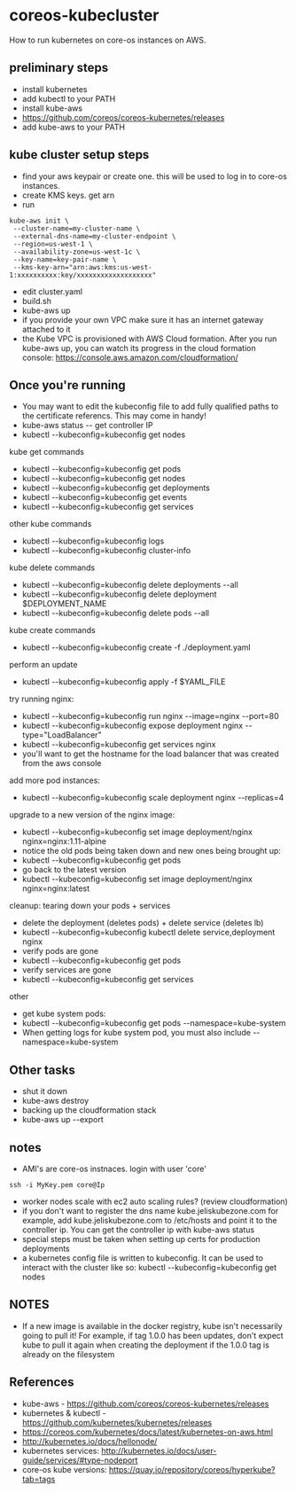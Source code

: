 # coreos-kubecluster

How to run kubernetes on core-os instances on AWS.

preliminary steps
------------------
* install kubernetes
 * add kubectl to your PATH
* install kube-aws 
 * https://github.com/coreos/coreos-kubernetes/releases
 * add kube-aws to your PATH

kube cluster setup steps
--------------------------
* find your aws keypair or create one. this will be used to log in to core-os instances. 
* create KMS keys. get arn
* run 
```
kube-aws init \
 --cluster-name=my-cluster-name \
 --external-dns-name=my-cluster-endpoint \
 --region=us-west-1 \
 --availability-zone=us-west-1c \
 --key-name=key-pair-name \
 --kms-key-arn="arn:aws:kms:us-west-1:xxxxxxxxxx:key/xxxxxxxxxxxxxxxxxxx"
```
* edit cluster.yaml
* build.sh
* kube-aws up
 * if you provide your own VPC make sure it has an internet gateway attached to it
 * the Kube VPC is provisioned with AWS Cloud formation. After you run kube-aws up, you can watch its progress in the cloud formation console: https://console.aws.amazon.com/cloudformation/ 
 
Once you're running
-------------------
* You may want to edit the kubeconfig file to add fully qualified paths to the certificate referencs. This may come in handy!
* kube-aws status -- get controller IP
* kubectl --kubeconfig=kubeconfig get nodes

kube get commands
* kubectl --kubeconfig=kubeconfig get pods
* kubectl --kubeconfig=kubeconfig get nodes
* kubectl --kubeconfig=kubeconfig get deployments
* kubectl --kubeconfig=kubeconfig get events
* kubectl --kubeconfig=kubeconfig get services

other kube commands
* kubectl --kubeconfig=kubeconfig logs <POD-NAME>
* kubectl --kubeconfig=kubeconfig cluster-info

kube delete commands
* kubectl --kubeconfig=kubeconfig delete deployments  --all
* kubectl --kubeconfig=kubeconfig delete deployment $DEPLOYMENT_NAME
* kubectl --kubeconfig=kubeconfig delete pods --all

kube create commands
* kubectl --kubeconfig=kubeconfig create -f ./deployment.yaml

perform an update
* kubectl --kubeconfig=kubeconfig apply -f $YAML_FILE

try running nginx:
* kubectl --kubeconfig=kubeconfig run nginx --image=nginx --port=80
* kubectl --kubeconfig=kubeconfig expose deployment nginx --type="LoadBalancer"
* kubectl --kubeconfig=kubeconfig get services nginx
 * you'll want to get the hostname for the load balancer that was created from the aws console

add more pod instances:
* kubectl --kubeconfig=kubeconfig scale deployment nginx --replicas=4

upgrade to a new version of the nginx image:
* kubectl --kubeconfig=kubeconfig set image deployment/nginx nginx=nginx:1.11-alpine
 * notice the old pods being taken down and new ones being brought up: 
  * kubectl --kubeconfig=kubeconfig get pods
* go back to the latest version
 * kubectl --kubeconfig=kubeconfig set image deployment/nginx nginx=nginx:latest

cleanup: tearing down your pods + services
* delete the deployment (deletes pods) + delete service (deletes lb)
 * kubectl --kubeconfig=kubeconfig kubectl delete service,deployment nginx
* verify pods are gone
 * kubectl --kubeconfig=kubeconfig get pods
* verify services are gone
 * kubectl --kubeconfig=kubeconfig get services

other
* get kube system pods:
 * kubectl --kubeconfig=kubeconfig get pods --namespace=kube-system
* When getting logs for kube system pod, you must also include --namespace=kube-system

Other tasks
--------------
* shut it down
 * kube-aws destroy
* backing up the cloudformation stack
 * kube-aws up --export

notes
------
* AMI's are core-os instnaces.  login with user 'core'
```
ssh -i MyKey.pem core@Ip
```
* worker nodes scale with ec2 auto scaling rules? (review cloudformation)
* if you don't want to register the dns name kube.jeliskubezone.com for example, add kube.jeliskubezone.com to /etc/hosts and point it to the controller
ip. You can get the controller ip with kube-aws status
* special steps must be taken when setting up certs for production deployments
* a kubernetes config file is written to kubeconfig. It can be used to interact with the cluster like so: kubectl --kubeconfig=kubeconfig get nodes


NOTES
------
* If a new image is available in the docker registry, kube isn't necessarily going to pull it! For example, if tag 1.0.0 has been updates, don't expect kube to pull it again when creating the deployment if the 1.0.0 tag is already on the filesystem

References
------------
* kube-aws - https://github.com/coreos/coreos-kubernetes/releases 
* kubernetes & kubectl - https://github.com/kubernetes/kubernetes/releases 
* https://coreos.com/kubernetes/docs/latest/kubernetes-on-aws.html
* http://kubernetes.io/docs/hellonode/ 
* kubernetes services: http://kubernetes.io/docs/user-guide/services/#type-nodeport
* core-os kube versions: https://quay.io/repository/coreos/hyperkube?tab=tags

